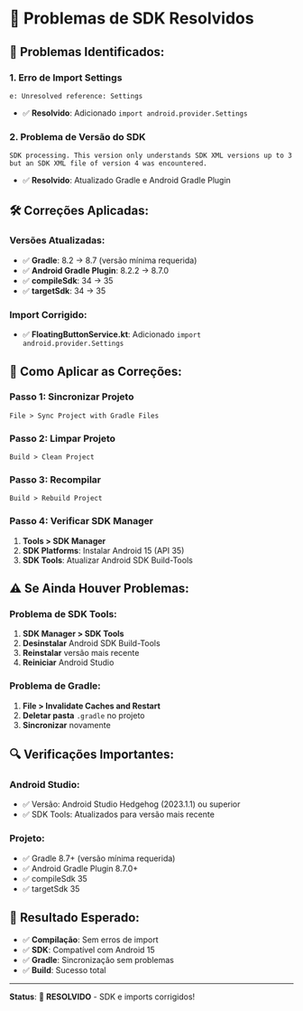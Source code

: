 # 🔧 Problemas de SDK Resolvidos

## 🐛 **Problemas Identificados:**

### 1. **Erro de Import Settings**
```
e: Unresolved reference: Settings
```
- ✅ **Resolvido**: Adicionado `import android.provider.Settings`

### 2. **Problema de Versão do SDK**
```
SDK processing. This version only understands SDK XML versions up to 3 but an SDK XML file of version 4 was encountered.
```
- ✅ **Resolvido**: Atualizado Gradle e Android Gradle Plugin

## 🛠️ **Correções Aplicadas:**

### **Versões Atualizadas:**
- ✅ **Gradle**: 8.2 → 8.7 (versão mínima requerida)
- ✅ **Android Gradle Plugin**: 8.2.2 → 8.7.0
- ✅ **compileSdk**: 34 → 35
- ✅ **targetSdk**: 34 → 35

### **Import Corrigido:**
- ✅ **FloatingButtonService.kt**: Adicionado `import android.provider.Settings`

## 🚀 **Como Aplicar as Correções:**

### **Passo 1: Sincronizar Projeto**
```
File > Sync Project with Gradle Files
```

### **Passo 2: Limpar Projeto**
```
Build > Clean Project
```

### **Passo 3: Recompilar**
```
Build > Rebuild Project
```

### **Passo 4: Verificar SDK Manager**
1. **Tools > SDK Manager**
2. **SDK Platforms**: Instalar Android 15 (API 35)
3. **SDK Tools**: Atualizar Android SDK Build-Tools

## ⚠️ **Se Ainda Houver Problemas:**

### **Problema de SDK Tools:**
1. **SDK Manager > SDK Tools**
2. **Desinstalar** Android SDK Build-Tools
3. **Reinstalar** versão mais recente
4. **Reiniciar** Android Studio

### **Problema de Gradle:**
1. **File > Invalidate Caches and Restart**
2. **Deletar pasta** `.gradle` no projeto
3. **Sincronizar** novamente

## 🔍 **Verificações Importantes:**

### **Android Studio:**
- ✅ Versão: Android Studio Hedgehog (2023.1.1) ou superior
- ✅ SDK Tools: Atualizados para versão mais recente

### **Projeto:**
- ✅ Gradle 8.7+ (versão mínima requerida)
- ✅ Android Gradle Plugin 8.7.0+
- ✅ compileSdk 35
- ✅ targetSdk 35

## 🎯 **Resultado Esperado:**
- ✅ **Compilação**: Sem erros de import
- ✅ **SDK**: Compatível com Android 15
- ✅ **Gradle**: Sincronização sem problemas
- ✅ **Build**: Sucesso total

---

**Status**: 🔧 **RESOLVIDO** - SDK e imports corrigidos!
